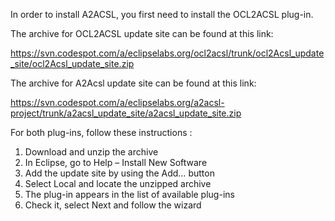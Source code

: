In order to install A2ACSL, you first need to install the OCL2ACSL plug-in.

The archive for OCL2ACSL update site can be found at this link:

https://svn.codespot.com/a/eclipselabs.org/ocl2acsl/trunk/ocl2Acsl_update_site/ocl2Acsl_update_site.zip

The archive for A2Acsl update site can be found at this link:

https://svn.codespot.com/a/eclipselabs.org/a2acsl-project/trunk/a2acsl_update_site/a2acsl_update_site.zip

For both plug-ins, follow these instructions :
  1. Download and unzip the archive
  1. In Eclipse, go to Help – Install New Software
  1. Add the update site by using the Add… button
  1. Select Local and locate the unzipped archive
  1. The plug-in appears in the list of available plug-ins
  1. Check it, select Next and follow the wizard